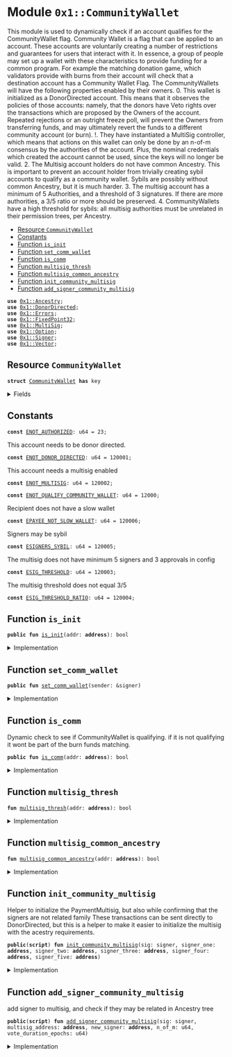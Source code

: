 
<a name="0x1_CommunityWallet"></a>

# Module `0x1::CommunityWallet`

This module is used to dynamically check if an account qualifies for the CommunityWallet flag.
Community Wallet is a flag that can be applied to an account.
These accounts are voluntarily creating a number of restrictions and guarantees for users that interact with it.
In essence, a group of people may set up a wallet with these characteristics to provide funding for a common program.
For example the matching donation game, which validators provide with burns from their account will check that a destination account has a Community Wallet Flag.
The CommunityWallets will have the following properties enabled by their owners.
0. This wallet is initialized as a DonorDirected account. This means that it observes the policies of those accounts: namely, that the donors have Veto rights over the transactions which are proposed by the Owners of the account. Repeated rejections or an outright freeze poll, will prevent the Owners from transferring funds, and may ultimately revert the funds to a different community account (or burn).
!. They have instantiated a MultiSig controller, which means that actions on this wallet can only be done by an n-of-m consensus by the authorities of the account. Plus, the nominal credentials which created the account cannot be used, since the keys will no longer be valid.
2. The Multisig account holders do not have common Ancestry. This is important to prevent an account holder from trivially creating sybil accounts to qualify as a community wallet. Sybils are possibly without common Ancestry, but it is much harder.
3. The multisig account has a minimum of 5 Authorities, and a threshold of 3 signatures. If there are more authorities, a 3/5 ratio or more should be preserved.
4. CommunityWallets have a high threshold for sybils: all multisig authorities must be unrelated in their permission trees, per Ancestry.


-  [Resource `CommunityWallet`](#0x1_CommunityWallet_CommunityWallet)
-  [Constants](#@Constants_0)
-  [Function `is_init`](#0x1_CommunityWallet_is_init)
-  [Function `set_comm_wallet`](#0x1_CommunityWallet_set_comm_wallet)
-  [Function `is_comm`](#0x1_CommunityWallet_is_comm)
-  [Function `multisig_thresh`](#0x1_CommunityWallet_multisig_thresh)
-  [Function `multisig_common_ancestry`](#0x1_CommunityWallet_multisig_common_ancestry)
-  [Function `init_community_multisig`](#0x1_CommunityWallet_init_community_multisig)
-  [Function `add_signer_community_multisig`](#0x1_CommunityWallet_add_signer_community_multisig)


<pre><code><b>use</b> <a href="Ancestry.md#0x1_Ancestry">0x1::Ancestry</a>;
<b>use</b> <a href="DonorDirected.md#0x1_DonorDirected">0x1::DonorDirected</a>;
<b>use</b> <a href="../../../../../../../DPN/releases/artifacts/current/build/MoveStdlib/docs/Errors.md#0x1_Errors">0x1::Errors</a>;
<b>use</b> <a href="../../../../../../../DPN/releases/artifacts/current/build/MoveStdlib/docs/FixedPoint32.md#0x1_FixedPoint32">0x1::FixedPoint32</a>;
<b>use</b> <a href="MultiSig.md#0x1_MultiSig">0x1::MultiSig</a>;
<b>use</b> <a href="../../../../../../../DPN/releases/artifacts/current/build/MoveStdlib/docs/Option.md#0x1_Option">0x1::Option</a>;
<b>use</b> <a href="../../../../../../../DPN/releases/artifacts/current/build/MoveStdlib/docs/Signer.md#0x1_Signer">0x1::Signer</a>;
<b>use</b> <a href="../../../../../../../DPN/releases/artifacts/current/build/MoveStdlib/docs/Vector.md#0x1_Vector">0x1::Vector</a>;
</code></pre>



<a name="0x1_CommunityWallet_CommunityWallet"></a>

## Resource `CommunityWallet`



<pre><code><b>struct</b> <a href="CommunityWallet.md#0x1_CommunityWallet">CommunityWallet</a> <b>has</b> key
</code></pre>



<details>
<summary>Fields</summary>


<dl>
<dt>
<code>dummy_field: bool</code>
</dt>
<dd>

</dd>
</dl>


</details>

<a name="@Constants_0"></a>

## Constants


<a name="0x1_CommunityWallet_ENOT_AUTHORIZED"></a>



<pre><code><b>const</b> <a href="CommunityWallet.md#0x1_CommunityWallet_ENOT_AUTHORIZED">ENOT_AUTHORIZED</a>: u64 = 23;
</code></pre>



<a name="0x1_CommunityWallet_ENOT_DONOR_DIRECTED"></a>

This account needs to be donor directed.


<pre><code><b>const</b> <a href="CommunityWallet.md#0x1_CommunityWallet_ENOT_DONOR_DIRECTED">ENOT_DONOR_DIRECTED</a>: u64 = 120001;
</code></pre>



<a name="0x1_CommunityWallet_ENOT_MULTISIG"></a>

This account needs a multisig enabled


<pre><code><b>const</b> <a href="CommunityWallet.md#0x1_CommunityWallet_ENOT_MULTISIG">ENOT_MULTISIG</a>: u64 = 120002;
</code></pre>



<a name="0x1_CommunityWallet_ENOT_QUALIFY_COMMUNITY_WALLET"></a>



<pre><code><b>const</b> <a href="CommunityWallet.md#0x1_CommunityWallet_ENOT_QUALIFY_COMMUNITY_WALLET">ENOT_QUALIFY_COMMUNITY_WALLET</a>: u64 = 12000;
</code></pre>



<a name="0x1_CommunityWallet_EPAYEE_NOT_SLOW_WALLET"></a>

Recipient does not have a slow wallet


<pre><code><b>const</b> <a href="CommunityWallet.md#0x1_CommunityWallet_EPAYEE_NOT_SLOW_WALLET">EPAYEE_NOT_SLOW_WALLET</a>: u64 = 120006;
</code></pre>



<a name="0x1_CommunityWallet_ESIGNERS_SYBIL"></a>

Signers may be sybil


<pre><code><b>const</b> <a href="CommunityWallet.md#0x1_CommunityWallet_ESIGNERS_SYBIL">ESIGNERS_SYBIL</a>: u64 = 120005;
</code></pre>



<a name="0x1_CommunityWallet_ESIG_THRESHOLD"></a>

The multisig does not have minimum 5 signers and 3 approvals in config


<pre><code><b>const</b> <a href="CommunityWallet.md#0x1_CommunityWallet_ESIG_THRESHOLD">ESIG_THRESHOLD</a>: u64 = 120003;
</code></pre>



<a name="0x1_CommunityWallet_ESIG_THRESHOLD_RATIO"></a>

The multisig threshold does not equal 3/5


<pre><code><b>const</b> <a href="CommunityWallet.md#0x1_CommunityWallet_ESIG_THRESHOLD_RATIO">ESIG_THRESHOLD_RATIO</a>: u64 = 120004;
</code></pre>



<a name="0x1_CommunityWallet_is_init"></a>

## Function `is_init`



<pre><code><b>public</b> <b>fun</b> <a href="CommunityWallet.md#0x1_CommunityWallet_is_init">is_init</a>(addr: <b>address</b>): bool
</code></pre>



<details>
<summary>Implementation</summary>


<pre><code><b>public</b> <b>fun</b> <a href="CommunityWallet.md#0x1_CommunityWallet_is_init">is_init</a>(addr: <b>address</b>):bool {
  <b>exists</b>&lt;<a href="CommunityWallet.md#0x1_CommunityWallet">CommunityWallet</a>&gt;(addr)
}
</code></pre>



</details>

<a name="0x1_CommunityWallet_set_comm_wallet"></a>

## Function `set_comm_wallet`



<pre><code><b>public</b> <b>fun</b> <a href="CommunityWallet.md#0x1_CommunityWallet_set_comm_wallet">set_comm_wallet</a>(sender: &signer)
</code></pre>



<details>
<summary>Implementation</summary>


<pre><code><b>public</b> <b>fun</b> <a href="CommunityWallet.md#0x1_CommunityWallet_set_comm_wallet">set_comm_wallet</a>(sender: &signer) {
  <b>let</b> addr = <a href="../../../../../../../DPN/releases/artifacts/current/build/MoveStdlib/docs/Signer.md#0x1_Signer_address_of">Signer::address_of</a>(sender);
  <b>assert</b>!(<a href="DonorDirected.md#0x1_DonorDirected_is_donor_directed">DonorDirected::is_donor_directed</a>(addr), <a href="../../../../../../../DPN/releases/artifacts/current/build/MoveStdlib/docs/Errors.md#0x1_Errors_invalid_state">Errors::invalid_state</a>(<a href="CommunityWallet.md#0x1_CommunityWallet_ENOT_DONOR_DIRECTED">ENOT_DONOR_DIRECTED</a>));

  <b>if</b> (<a href="CommunityWallet.md#0x1_CommunityWallet_is_init">is_init</a>(addr)) {
    <b>move_to</b>(sender, <a href="CommunityWallet.md#0x1_CommunityWallet">CommunityWallet</a>{});
  }
}
</code></pre>



</details>

<a name="0x1_CommunityWallet_is_comm"></a>

## Function `is_comm`

Dynamic check to see if CommunityWallet is qualifying.
if it is not qualifying it wont be part of the burn funds matching.


<pre><code><b>public</b> <b>fun</b> <a href="CommunityWallet.md#0x1_CommunityWallet_is_comm">is_comm</a>(addr: <b>address</b>): bool
</code></pre>



<details>
<summary>Implementation</summary>


<pre><code><b>public</b> <b>fun</b> <a href="CommunityWallet.md#0x1_CommunityWallet_is_comm">is_comm</a>(addr: <b>address</b>): bool {
  // The <a href="CommunityWallet.md#0x1_CommunityWallet">CommunityWallet</a> flag is set
  <a href="CommunityWallet.md#0x1_CommunityWallet_is_init">is_init</a>(addr) &&
  // <b>has</b> <a href="DonorDirected.md#0x1_DonorDirected">DonorDirected</a> instantiated
  <a href="DonorDirected.md#0x1_DonorDirected_is_donor_directed">DonorDirected::is_donor_directed</a>(addr) &&
  // <b>has</b> <a href="MultiSig.md#0x1_MultiSig">MultiSig</a> instantialized
  <a href="MultiSig.md#0x1_MultiSig_is_init">MultiSig::is_init</a>(addr) &&
  // multisig <b>has</b> minimum requirement of 3 signatures, and minimum list of 5 signers, and a minimum of 3/5 threshold. I.e. OK <b>to</b> have 4/5 signatures.
  <a href="CommunityWallet.md#0x1_CommunityWallet_multisig_thresh">multisig_thresh</a>(addr) &&
  // the multisig authorities are unrelated per <a href="Ancestry.md#0x1_Ancestry">Ancestry</a>
  !<a href="CommunityWallet.md#0x1_CommunityWallet_multisig_common_ancestry">multisig_common_ancestry</a>(addr)
}
</code></pre>



</details>

<a name="0x1_CommunityWallet_multisig_thresh"></a>

## Function `multisig_thresh`



<pre><code><b>fun</b> <a href="CommunityWallet.md#0x1_CommunityWallet_multisig_thresh">multisig_thresh</a>(addr: <b>address</b>): bool
</code></pre>



<details>
<summary>Implementation</summary>


<pre><code><b>fun</b> <a href="CommunityWallet.md#0x1_CommunityWallet_multisig_thresh">multisig_thresh</a>(addr: <b>address</b>): bool{
  <b>let</b> (n, m) = <a href="MultiSig.md#0x1_MultiSig_get_n_of_m_cfg">MultiSig::get_n_of_m_cfg</a>(addr);

  // can't have less than three signatures
  <b>if</b> (n &lt; 3) <b>return</b> <b>false</b>;
  // can't have less than five authorities
  <b>if</b> (m &lt; 5) <b>return</b> <b>false</b>;

  <b>let</b> r = <a href="../../../../../../../DPN/releases/artifacts/current/build/MoveStdlib/docs/FixedPoint32.md#0x1_FixedPoint32_create_from_rational">FixedPoint32::create_from_rational</a>(3, 5);
  <b>let</b> pct_baseline = <a href="../../../../../../../DPN/releases/artifacts/current/build/MoveStdlib/docs/FixedPoint32.md#0x1_FixedPoint32_multiply_u64">FixedPoint32::multiply_u64</a>(100, r);
  <b>let</b> r = <a href="../../../../../../../DPN/releases/artifacts/current/build/MoveStdlib/docs/FixedPoint32.md#0x1_FixedPoint32_create_from_rational">FixedPoint32::create_from_rational</a>(n, m);
  <b>let</b> pct = <a href="../../../../../../../DPN/releases/artifacts/current/build/MoveStdlib/docs/FixedPoint32.md#0x1_FixedPoint32_multiply_u64">FixedPoint32::multiply_u64</a>(100, r);

  pct &gt; pct_baseline
}
</code></pre>



</details>

<a name="0x1_CommunityWallet_multisig_common_ancestry"></a>

## Function `multisig_common_ancestry`



<pre><code><b>fun</b> <a href="CommunityWallet.md#0x1_CommunityWallet_multisig_common_ancestry">multisig_common_ancestry</a>(addr: <b>address</b>): bool
</code></pre>



<details>
<summary>Implementation</summary>


<pre><code><b>fun</b> <a href="CommunityWallet.md#0x1_CommunityWallet_multisig_common_ancestry">multisig_common_ancestry</a>(addr: <b>address</b>): bool {
  <b>let</b> list = <a href="MultiSig.md#0x1_MultiSig_get_authorities">MultiSig::get_authorities</a>(addr);

  <b>let</b> (fam, _, _) = <a href="Ancestry.md#0x1_Ancestry_any_family_in_list">Ancestry::any_family_in_list</a>(list);

  fam
}
</code></pre>



</details>

<a name="0x1_CommunityWallet_init_community_multisig"></a>

## Function `init_community_multisig`

Helper to initialize the PaymentMultisig, but also while confirming that the signers are not related family
These transactions can be sent directly to DonorDirected, but this is a helper to make it easier to initialize the multisig with the acestry requirements.


<pre><code><b>public</b>(<b>script</b>) <b>fun</b> <a href="CommunityWallet.md#0x1_CommunityWallet_init_community_multisig">init_community_multisig</a>(sig: signer, signer_one: <b>address</b>, signer_two: <b>address</b>, signer_three: <b>address</b>, signer_four: <b>address</b>, signer_five: <b>address</b>)
</code></pre>



<details>
<summary>Implementation</summary>


<pre><code><b>public</b>(<b>script</b>) <b>fun</b> <a href="CommunityWallet.md#0x1_CommunityWallet_init_community_multisig">init_community_multisig</a>(
  sig: signer,
  signer_one: <b>address</b>,
  signer_two: <b>address</b>,
  signer_three: <b>address</b>,
  signer_four: <b>address</b>,
  signer_five: <b>address</b>,
) {
  <b>let</b> init_signers = <a href="../../../../../../../DPN/releases/artifacts/current/build/MoveStdlib/docs/Vector.md#0x1_Vector_singleton">Vector::singleton</a>(signer_one);
  <a href="../../../../../../../DPN/releases/artifacts/current/build/MoveStdlib/docs/Vector.md#0x1_Vector_push_back">Vector::push_back</a>(&<b>mut</b> init_signers, signer_two);
  <a href="../../../../../../../DPN/releases/artifacts/current/build/MoveStdlib/docs/Vector.md#0x1_Vector_push_back">Vector::push_back</a>(&<b>mut</b> init_signers, signer_three);
  <a href="../../../../../../../DPN/releases/artifacts/current/build/MoveStdlib/docs/Vector.md#0x1_Vector_push_back">Vector::push_back</a>(&<b>mut</b> init_signers, signer_four);
  <a href="../../../../../../../DPN/releases/artifacts/current/build/MoveStdlib/docs/Vector.md#0x1_Vector_push_back">Vector::push_back</a>(&<b>mut</b> init_signers, signer_five);

  <b>let</b> (fam, _, _) = <a href="Ancestry.md#0x1_Ancestry_any_family_in_list">Ancestry::any_family_in_list</a>(*&init_signers);

  <b>assert</b>!(!fam, <a href="../../../../../../../DPN/releases/artifacts/current/build/MoveStdlib/docs/Errors.md#0x1_Errors_invalid_argument">Errors::invalid_argument</a>(<a href="CommunityWallet.md#0x1_CommunityWallet_ESIGNERS_SYBIL">ESIGNERS_SYBIL</a>));

  <a href="DonorDirected.md#0x1_DonorDirected_set_donor_directed">DonorDirected::set_donor_directed</a>(&sig);
  <a href="DonorDirected.md#0x1_DonorDirected_make_multisig">DonorDirected::make_multisig</a>(&sig, 3, init_signers);
}
</code></pre>



</details>

<a name="0x1_CommunityWallet_add_signer_community_multisig"></a>

## Function `add_signer_community_multisig`

add signer to multisig, and check if they may be related in Ancestry tree


<pre><code><b>public</b>(<b>script</b>) <b>fun</b> <a href="CommunityWallet.md#0x1_CommunityWallet_add_signer_community_multisig">add_signer_community_multisig</a>(sig: signer, multisig_address: <b>address</b>, new_signer: <b>address</b>, n_of_m: u64, vote_duration_epochs: u64)
</code></pre>



<details>
<summary>Implementation</summary>


<pre><code><b>public</b>(<b>script</b>) <b>fun</b> <a href="CommunityWallet.md#0x1_CommunityWallet_add_signer_community_multisig">add_signer_community_multisig</a>(sig: signer, multisig_address: <b>address</b>, new_signer: <b>address</b>, n_of_m: u64, vote_duration_epochs: u64) {
  <b>let</b> current_signers = <a href="MultiSig.md#0x1_MultiSig_get_authorities">MultiSig::get_authorities</a>(multisig_address);
  <b>let</b> (fam, _, _) = <a href="Ancestry.md#0x1_Ancestry_is_family_one_in_list">Ancestry::is_family_one_in_list</a>(new_signer, &current_signers);

  <b>assert</b>!(!fam, <a href="../../../../../../../DPN/releases/artifacts/current/build/MoveStdlib/docs/Errors.md#0x1_Errors_invalid_argument">Errors::invalid_argument</a>(<a href="CommunityWallet.md#0x1_CommunityWallet_ESIGNERS_SYBIL">ESIGNERS_SYBIL</a>));

  <a href="MultiSig.md#0x1_MultiSig_propose_governance">MultiSig::propose_governance</a>(
    &sig,
    multisig_address,
    <a href="../../../../../../../DPN/releases/artifacts/current/build/MoveStdlib/docs/Vector.md#0x1_Vector_singleton">Vector::singleton</a>(new_signer),
    <b>true</b>, <a href="../../../../../../../DPN/releases/artifacts/current/build/MoveStdlib/docs/Option.md#0x1_Option_some">Option::some</a>(n_of_m),
    <a href="../../../../../../../DPN/releases/artifacts/current/build/MoveStdlib/docs/Option.md#0x1_Option_some">Option::some</a>(vote_duration_epochs)
  );

}
</code></pre>



</details>

